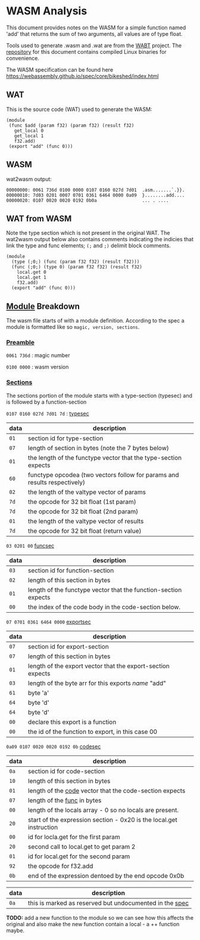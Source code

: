 # WASM Analysis

This document provides notes on the WASM for a simple function named 'add' that
returns the sum of two arguments, all values are of type float. 

Tools used to generate .wasm and .wat are from the [WABT] project. The
[repository](https://github.com/cullenr/wasm-analysis) for this document
contains compiled Linux binaries for convenience.

The WASM specification can be found here
https://webassembly.github.io/spec/core/bikeshed/index.html

## WAT

This is the source code (WAT) used to generate the WASM:

```
(module
 (func $add (param f32) (param f32) (result f32)
   get_local 0
   get_local 1
   f32.add)
 (export "add" (func 0)))
```
## WASM

wat2wasm output:

```
00000000: 0061 736d 0100 0000 0107 0160 027d 7d01  .asm.......`.}}.
00000010: 7d03 0201 0007 0701 0361 6464 0000 0a09  }........add....
00000020: 0107 0020 0020 0192 0b0a                 ... . ....
```
## WAT from WASM

Note the type section which is not present in the original WAT. The wat2wasm
output below also contains comments indicating the indicies that link the type
and func elements; `(;` and `;)` delimit block comments.

```
(module
  (type (;0;) (func (param f32 f32) (result f32)))
  (func (;0;) (type 0) (param f32 f32) (result f32)
    local.get 0
    local.get 1
    f32.add)
  (export "add" (func 0)))
```

## [Module] Breakdown

The wasm file starts of with a module definition.  According to the spec a
module is formatted like so `magic, version, sections`.


### [Preamble][Module] 

`0061 736d` : magic number

`0100 0000` : wasm version

### [Sections](https://webassembly.github.io/spec/core/binary/modules.html#sections)

The sections portion of the module starts with a type-section (typesec) and is
followed by a function-section

`0107 0160 027d 7d01 7d` : [typesec]

data | description
-----|------------
`01` | section id for type-section
`07` | length of section in bytes (note the 7 bytes below)
`01` | the length of the functype vector that the type-section expects
`60` | functype opcodea (two vectors follow for params and results respectively)
`02` | the length of the valtype vector of params
`7d` | the opcode for 32 bit float (1st param)
`7d` | the opcode for 32 bit float (2nd param)
`01` | the length of the valtype vector of results
`7d` | the opcode for 32 bit float (return value)

`03 0201 00` [funcsec] 

data | description
-----|------------
`03` | section id for function-section
`02` | length of this section in bytes
`01` | length of the functype vector that the function-section expects
`00` | the index of the code body in the code-section below.

`07 0701 0361 6464 0000` [exportsec]

data | description
-----|------------
`07` | section id for export-section
`07` | length of this section in bytes
`01` | length of the export vector that the export-section expects
`03` | length of the byte arr for this exports _name_ "add"
`61` | byte 'a'
`64` | byte 'd'
`64` | byte 'd'
`00` | declare this export is a function
`00` | the id of the function to export, in this case 00

`0a09 0107 0020 0020 0192 0b` [codesec]

data | description
-----|------------
`0a` | section id for code-section
`10` | length of this section in bytes
`01` | length of the [code] vector that the code-section expects 
`07` | length of the [func] in bytes
`00` | length of the locals array - 0 so no locals are present. 
`20` | start of the expression section - 0x20 is the local.get instruction
`00` | id for locla.get for the first param
`20` | second call to local.get to get param 2
`01` | id for local.get for the second param
`92` | the opcode for f32.add
`0b` | end of the expression dentoed by the end opcode 0x0b

data | description
-----|------------
`0a` | this is marked as reserved but undocumented in the [spec](https://webassembly.github.io/spec/core/bikeshed/index.html#a7-index-of-instructions)

[WABT]: https://github.com/WebAssembly/wabt
[Module]:https://webassembly.github.io/spec/core/binary/modules.html#binary-module

[typesec]:https://webassembly.github.io/spec/core/binary/modules.html#type-section
[funcsec]:https://webassembly.github.io/spec/core/binary/modules.html#function-section 
[exportsec]:https://webassembly.github.io/spec/core/binary/modules.html#export-section

[index]:https://webassembly.github.io/spec/core/binary/modules.html#indices
[functype]:https://webassembly.github.io/spec/core/binary/types.html#binary-functype
[codesec]:https://webassembly.github.io/spec/core/binary/modules.html#code-section 
[code]:https://webassembly.github.io/spec/core/binary/modules.html#code-section 
[func]:https://webassembly.github.io/spec/core/binary/modules.html#code-section 

**TODO:** add a new function to the module so we can see how this affects the
original and also make the new function contain a local - a ++ function maybe.
